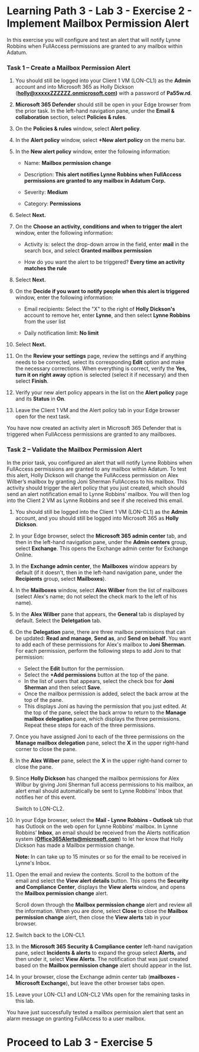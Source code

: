 # Learning Path 3 - Lab 3 - Exercise 2 - Implement Mailbox Permission Alert


In this exercise you will configure and test an alert that will notify Lynne Robbins when FullAccess permissions are granted to any mailbox within Adatum.

### Task 1 – Create a Mailbox Permission Alert

1. You should still be logged into your Client 1 VM (LON-CL1) as the **Admin** account and into Microsoft 365 as Holly Dickson (**holly@xxxxxZZZZZZ.onmicrosoft.com)** with a password of **Pa55w.rd**. 

2. **Microsoft 365 Defender** should still be open in your Edge browser from the prior task. In the left-hand navigation pane, under the **Email & collaboration** section, select **Policies & rules**. 

3. On the **Policies & rules** window, select **Alert policy**.

4. In the **Alert policy** window, select **+New alert policy** on the menu bar.

5. In the **New alert policy** window, enter the following information:

	- Name: **Mailbox permission change**

	- Description: **This alert notifies Lynne Robbins when FullAccess permissions are granted to any mailbox in Adatum Corp.**

	- Severity: **Medium**

	- Category: **Permissions**

6. Select **Next.**

7. On the **Choose an activity, conditions and when to trigger the alert** window, enter the following information:

	- Activity is: select the drop-down arrow in the field, enter **mail** in the search box, and select **Granted mailbox permission**

	- How do you want the alert to be triggered? **Every time an activity matches the rule**

8. Select **Next.**

9. On the **Decide if you want to notify people when this alert is triggered** window, enter the following information:

	- Email recipients: Select the "X" to the right of **Holly Dickson's** account to remove her, enter **Lynne**, and then select **Lynne Robbins** from the user list

	- Daily notification limit: **No limit**

10. Select **Next.**

11. On the **Review your settings** page, review the settings and if anything needs to be corrected, select its corresponding **Edit** option and make the necessary corrections. When everything is correct, verify the **Yes, turn it on right away** option is selected (select it if necessary) and then select **Finish**.

12. Verify your new alert policy appears in the list on the **Alert policy** page and its **Status** in **On**.

13. Leave the Client 1 VM and the Alert policy tab in your Edge browser open for the next task.

You have now created an activity alert in Microsoft 365 Defender that is triggered when FullAccess permissions are granted to any mailboxes.


### Task 2 – Validate the Mailbox Permission Alert

In the prior task, you configured an alert that will notify Lynne Robbins when FullAccess permissions are granted to any mailbox within Adatum. To test this alert, Holly Dickson will change the FullAccess permission on Alex Wilber’s mailbox by granting Joni Sherman FullAccess to his mailbox. This activity should trigger the alert policy that you just created, which should send an alert notification email to Lynne Robbins’ mailbox. You will then log into the Client 2 VM as Lynne Robbins and see if she received this email. 

1. You should still be logged into the Client 1 VM (LON-CL1) as the **Admin** account, and you should still be logged into Microsoft 365 as **Holly Dickson**. 

2. In your Edge browser, select the **Microsoft 365 admin center** tab, and then in the left-hand navigation pane, under the **Admin centers** group, select **Exchange**. This opens the Exchange admin center for Exchange Online.

3. In the **Exchange admin center**, the **Mailboxes** window appears by default (if it doesn't, then in the left-hand navigation pane, under the **Recipients** group, select **Mailboxes**). 

4. In the **Mailboxes** window, select **Alex Wilber** from the list of mailboxes (select Alex's name; do not select the check mark to the left of his name).

5. In the **Alex Wilber** pane that appears, the **General** tab is displayed by default. Select the **Deletgation** tab.

6. On the **Delegation** pane, there are three mailbox permissions that can be updated: **Read and manage**, **Send as**, and **Send on behalf**. You want to add each of these permissions for Alex's mailbox to **Joni Sherman**. For each permission, perform the following steps to add Joni to that permission: <br/>

	- Select the **Edit** button for the permission. 
	- Select the **+Add permissions** button at the top of the pane.
	- In the list of users that appears, select the check box for **Joni Sherman** and then select **Save**.
	- Once the mailbox permission is added, select the back arrow at the top of the pane. 
	- This displays Joni as having the permission that you just edited. At the top of the pane, select the back arrow to return to the **Manage mailbox delegation** pane, which displays the three permissions. Repeat these steps for each of the three permissions. 

7. Once you have assigned Joni to each of the three permissions on the **Manage mailbox delegation** pane, select the **X** in the upper right-hand corner to close the pane. 

8. In the **Alex Wilber** pane, select the **X** in the upper right-hand corner to close the pane. 

9. Since **Holly Dickson** has changed the mailbox permissions for Alex Wilbur by giving Joni Sherman full access permissions to his mailbox, an alert email should automatically be sent to Lynne Robbins’ Inbox that notifies her of this event.

	‎Switch to LON-CL2. 

10. In your Edge browser, select the **Mail - Lynne Robbins - Outlook** tab that has Outlook on the web open for Lynne Robbins' mailbox. In Lynne Robbins’ **Inbox**, an email should be received from the Alerts notification system (**Office365Alerts@microsoft.com**) to let her know that Holly Dickson has made a Mailbox permission change. <br/>

	**Note:** In can take up to 15 minutes or so for the email to be received in Lynne's Inbox. 

11. Open the email and review the contents. Scroll to the bottom of the email and select the **View alert details** button. This opens the **Security and Compliance Center**, displays the **View alerts** window, and opens the **Mailbox permission change** alert. <br/>

	Scroll down through the **Mailbox permission change** alert and review all the information. When you are done, select **Close** to close the **Mailbox permission change** alert, then close the **View alerts** tab in your browser.

12. Switch back to the LON-CL1.

13. In the **Microsoft 365 Security &amp; Compliance center** left-hand navigation pane, select **Incidents & alerts** to expand the group select **Alerts,** and then under it, select **View Alerts**. The notification that was just created based on the **Mailbox permission change** alert should appear in the list.

14. In your browser, close the Exchange admin center tab (**mailboxes - Microsoft Exchange**), but leave the other browser tabs open.

15. Leave your LON-CL1 and LON-CL2 VMs open for the remaining tasks in this lab.

You have just successfully tested a mailbox permission alert that sent an alarm message on granting FullAccess to a user mailbox.

# Proceed to Lab 3 - Exercise 5
